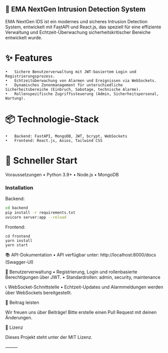 ## 🚨 EMA NextGen Intrusion Detection System

EMA NextGen IDS ist ein modernes und sicheres Intrusion Detection System, entwickelt mit FastAPI und React.js, das speziell für eine effiziente Verwaltung und Echtzeit-Überwachung sicherheitskritischer Bereiche entwickelt wurde.

# ✨ Features
	•	Sichere Benutzerverwaltung mit JWT-basiertem Login und Registrierungsprozess.
	•	Echtzeitüberwachung von Alarmen und Ereignissen via WebSockets.
	•	Dynamisches Zonenmanagement für unterschiedliche Sicherheitsbereiche (Einbruch, Sabotage, technische Alarme).
	•	Rollenspezifische Zugriffssteuerung (Admin, Sicherheitspersonal, Wartung).

# 📦 Technologie-Stack
	•	Backend: FastAPI, MongoDB, JWT, bcrypt, WebSockets
	•	Frontend: React.js, Axios, Tailwind CSS

# 🚀 Schneller Start

Voraussetzungen
	•	Python 3.9+
	•	Node.js
	•	MongoDB

### Installation

Backend:
```bash
cd backend
pip install -r requirements.txt
uvicorn server:app --reload
```


Frontend:
```
cd frontend
yarn install
yarn start
```

📚 API-Dokumentation
	•	API verfügbar unter: http://localhost:8000/docs (Swagger-UI)

🔑 Benutzerverwaltung
	•	Registrierung, Login und rollenbasierte Berechtigungen über JWT.
	•	Standardrollen: admin, security, maintenance

📞 WebSocket-Schnittstelle
	•	Echtzeit-Updates und Alarmmeldungen werden über WebSockets bereitgestellt.

🤝 Beitrag leisten

Wir freuen uns über Beiträge! Bitte erstelle einen Pull Request mit deinen Änderungen.

📝 Lizenz

Dieses Projekt steht unter der MIT Lizenz.

⸻


